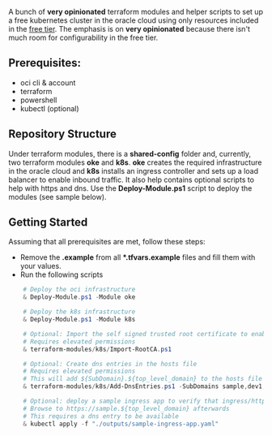 A bunch of **very opinionated** terraform modules and helper scripts to set up a free kubernetes cluster in the oracle cloud using only resources included in the [free tier](https://docs.oracle.com/en-us/iaas/Content/FreeTier/freetier_topic-Always_Free_Resources.htm). The emphasis is on **very opinionated** because there isn't much room for configurability in the free tier.

## Prerequisites:
* oci cli & account
* terraform
* powershell
* kubectl (optional)

## Repository Structure
Under terraform modules, there is a __shared-config__ folder and, currently, two terraform modules __oke__ and __k8s__. __oke__ creates the required infrastructure in the oracle cloud and __k8s__ installs an ingress controller and sets up a load balancer to enable inbound traffic. It also help contains optional scripts to help with https and dns. Use the __Deploy-Module.ps1__ script to deploy the modules (see sample below).

## Getting Started
Assuming that all prerequisites are met, follow these steps:
* Remove the __.example__ from all __*.tfvars.example__ files and fill them with your values.
* Run the following scripts
```ps1
    # Deploy the oci infrastructure
    & Deploy-Module.ps1 -Module oke

    # Deploy the k8s infrastructure
    & Deploy-Module.ps1 -Module k8s

    # Optional: Import the self signed trusted root certificate to enable https
    # Requires elevated permissions
    & terraform-modules/k8s/Import-RootCA.ps1

    # Optional: Create dns entries in the hosts file
    # Requires elevated permissions
    # This will add ${SubDomain}.${top_level_domain} to the hosts file
    & terraform-modules/k8s/Add-DnsEntries.ps1 -SubDomains sample,dev1,dev2

    # Optional: deploy a sample ingress app to verify that ingress/https is working
    # Browse to https://sample.${top_level_domain} afterwards
    # This requires a dns entry to be available
    & kubectl apply -f "./outputs/sample-ingress-app.yaml"
```
